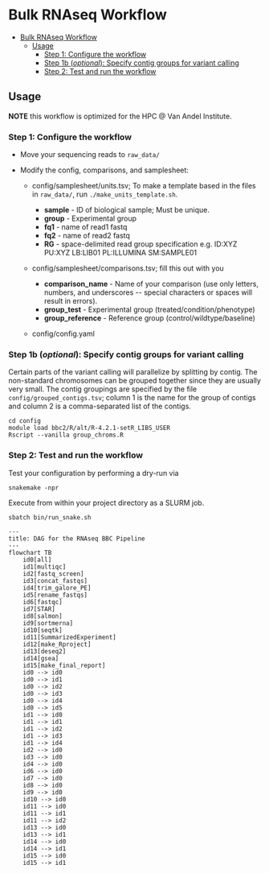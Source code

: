 # Bulk RNAseq Workflow


* [Bulk RNAseq Workflow](#bulk-rnaseq-workflow)
   * [Usage](#usage)
      * [Step 1: Configure the workflow](#step-1-configure-the-workflow)
      * [Step 1b (<em>optional</em>): Specify contig groups for variant calling](#step-1b-optional-specify-contig-groups-for-variant-calling)
      * [Step 2: Test and run the workflow](#step-2-test-and-run-the-workflow)

## Usage

**NOTE** this workflow is optimized for the HPC @ Van Andel Institute.


### Step 1: Configure the workflow
* Move your sequencing reads to `raw_data/`

* Modify the config, comparisons, and samplesheet:
  * config/samplesheet/units.tsv; To make a template based in the files in `raw_data/`, run `./make_units_template.sh`.
    * **sample**        - ID of biological sample; Must be unique.
    * **group**         - Experimental group 
    * **fq1**           - name of read1 fastq
    * **fq2**           - name of read2 fastq
    * **RG**            - space-delimited read group specification e.g. ID:XYZ PU:XYZ LB:LIB01 PL:ILLUMINA SM:SAMPLE01

  * config/samplesheet/comparisons.tsv; fill this out with you 
    * **comparison_name**    - Name of your comparison (use only letters, numbers, and underscores -- special characters or spaces will result in errors).
    * **group_test**         - Experimental group (treated/condition/phenotype)
    * **group_reference**    - Reference group (control/wildtype/baseline)

  * config/config.yaml

### Step 1b (_optional_): Specify contig groups for variant calling

Certain parts of the variant calling will parallelize by splitting by contig. The non-standard chromosomes can be grouped together since they are usually very small. The contig groupings are specified by the file `config/grouped_contigs.tsv`; column 1 is the name for the group of contigs and column 2 is a comma-separated list of the contigs.

```
cd config
module load bbc2/R/alt/R-4.2.1-setR_LIBS_USER
Rscript --vanilla group_chroms.R 
```

### Step 2: Test and run the workflow
Test your configuration by performing a dry-run via

```
snakemake -npr
```

Execute from within your project directory as a SLURM job.

```
sbatch bin/run_snake.sh
```

```mermaid
---
title: DAG for the RNAseq BBC Pipeline
---
flowchart TB
	id0[all]
	id1[multiqc]
	id2[fastq_screen]
	id3[concat_fastqs]
	id4[trim_galore_PE]
	id5[rename_fastqs]
	id6[fastqc]
	id7[STAR]
	id8[salmon]
	id9[sortmerna]
	id10[seqtk]
	id11[SummarizedExperiment]
	id12[make_Rproject]
	id13[deseq2]
	id14[gsea]
	id15[make_final_report]
	id0 --> id0
	id0 --> id1
	id0 --> id2
	id0 --> id3
	id0 --> id4
	id0 --> id5
	id1 --> id0
	id1 --> id1
	id1 --> id2
	id1 --> id3
	id1 --> id4
	id2 --> id0
	id3 --> id0
	id4 --> id0
	id6 --> id0
	id7 --> id0
	id8 --> id0
	id9 --> id0
	id10 --> id0
	id11 --> id0
	id11 --> id1
	id11 --> id2
	id13 --> id0
	id13 --> id1
	id14 --> id0
	id14 --> id1
	id15 --> id0
	id15 --> id1
```
